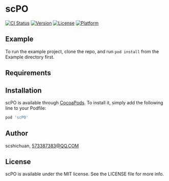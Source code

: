 # scPO

[![CI Status](https://img.shields.io/travis/scshichuan/scPO.svg?style=flat)](https://travis-ci.org/scshichuan/scPO)
[![Version](https://img.shields.io/cocoapods/v/scPO.svg?style=flat)](https://cocoapods.org/pods/scPO)
[![License](https://img.shields.io/cocoapods/l/scPO.svg?style=flat)](https://cocoapods.org/pods/scPO)
[![Platform](https://img.shields.io/cocoapods/p/scPO.svg?style=flat)](https://cocoapods.org/pods/scPO)

## Example

To run the example project, clone the repo, and run `pod install` from the Example directory first.

## Requirements

## Installation

scPO is available through [CocoaPods](https://cocoapods.org). To install
it, simply add the following line to your Podfile:

```ruby
pod 'scPO'
```

## Author

scshichuan, 573387383@QQ.COM

## License

scPO is available under the MIT license. See the LICENSE file for more info.
